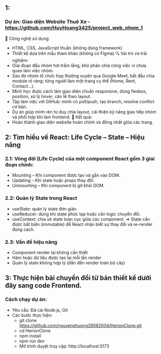 
## 1:
### Dự án: Giao diện Website Thuê Xe - https://github.com/HuyHoang3425/project_web_nhom_1
🔧 Công nghệ sử dụng:
  - HTML, CSS, JavaScript thuần (không dùng framework)
  - Thiết kế dựa trên mẫu tham khảo (không có Figma)
🔍 Vai trò và trải nghiệm:
 - Giai đoạn đầu nhóm hơi trầm lắng, khó phân chia công việc vì chưa quen làm việc nhóm.
 - Sau đó nhóm tổ chức họp thường xuyên qua Google Meet, bắt đầu chia module rõ ràng: từng người làm một trang cụ thể (Home, Rent, Contact...).
 - Mình học được cách làm giao diện chuẩn responsive, dùng flexbox, position, xử lý hover, căn lề theo layout.
 - Tập làm việc với GitHub: mình có pull/push, tạo branch, resolve conflict cơ bản.
 - Dự án giúp mình rèn tư duy chia layout, cải thiện kỹ năng giao tiếp nhóm và phối hợp khi làm frontend.
📌 Kết quả:
 - Hoàn thành giao diện website hoàn chỉnh và đồng nhất giữa các trang.

## 2: Tìm hiểu về React: Life Cycle – State – Hiệu năng
### 2.1: Vòng đời (Life Cycle) của một component React gồm 3 giai đoạn chính:
  - Mounting – Khi component được tạo và gắn vào DOM.
  - Updating – Khi state hoặc props thay đổi.
  - Unmounting – Khi component bị gỡ khỏi DOM.
### 2.2: Quản lý State trong React
  - useState: quản lý state đơn giản.
  - useReducer: dùng khi state phức tạp hoặc cần logic chuyển đổi.
  - useContext: chia sẻ state toàn cục giữa các component.
  => State cần được bất biến (immutable) để React nhận biết sự thay đổi và re-render đúng cách.
### 2.3: Vấn đề hiệu năng
  - Component render lại không cần thiết
  - Hàm hoặc dữ liệu được tạo lại mỗi lần render
  - Quản lý state không hợp lý (dẫn đến render toàn bộ cây)

## 3: Thực hiện bài chuyển đổi từ bản thiết kế dưới đây sang code Frontend.
### Cách chạy dự án:  
  - Yêu cầu: Đã cài Node.js, Git
  - Các bước thực hiện:
      - git clone https://github.com/nguyenphuong29082004/HerionClone.git
      - cd HerionClone
      - npm install
      - npm run dev
      - Mở trình duyệt truy cập: http://localhost:5173



